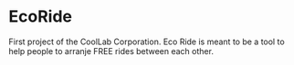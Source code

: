 # EcoRide
First project of the CoolLab Corporation. Eco Ride is meant to be a tool to help people to arranje FREE rides between each other.
